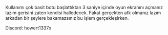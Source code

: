 Kullanımı çok basit botu başlattıktan 3 saniye içinde oyun ekranını açmanız lazım gerisini zaten kendisi halledecek.
Fakat gerçekten afk olmanız lazım arkadan bir şeylere bakamazsınız bu işlem gerçekleşirken.

Discord: howert1337x
